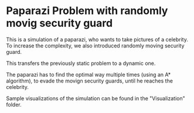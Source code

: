 # Paparazi Problem with randomly movig security guard
This is a simulation of a paparazi, who wants to take pictures of a celebrity.
To increase the complexity, we also introduced randomly moving security guard.

This transfers the previously static problem to a dynamic one.

The paparazi has to find the optimal way multiple times (using an A* algorithm),
to evade the movign security guards, until he reaches the celebrity.

Sample visualizations of the simulation can be found in the "Visualization" folder.